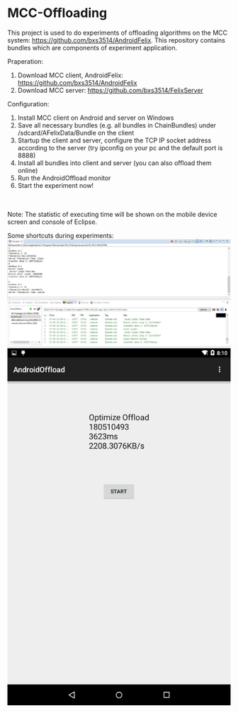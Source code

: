 # MCC-Offloading
This project is used to do experiments of offloading algorithms on the MCC system: https://github.com/bxs3514/AndroidFelix.
This repository contains bundles which are components of experiment application.

Praperation: <br />
1. Download MCC client, AndroidFelix: https://github.com/bxs3514/AndroidFelix <br />
2. Download MCC server: https://github.com/bxs3514/FelixServer <br />

Configuration: <br />
1. Install MCC client on Android and server on Windows <br />
2. Save all necessary bundles (e.g. all bundles in ChainBundles) under /sdcard/AFelixData/Bundle on the client <br />
3. Startup the client and server, configure the TCP IP socket address according to the server (try ipconfig on your pc and the default port is 8888) <br />
4. Install all bundles into client and server (you can also offload them online) <br />
5. Run the AndroidOffload monitor <br />
6. Start the experiment now! <br />
<br />
<br />
Note: The statistic of executing time will be shown on the mobile device screen and console of Eclipse.

Some shortcuts during experiments:
![alt tag](https://github.com/bxs3514/MCC-Offloading/blob/master/Examination%202/1/Low1.jpg?raw=true)
![alt tag](https://github.com/bxs3514/MCC-Offloading/blob/master/Examination%202/1/Screenshot_2015-07-28-20-10-40.png?raw=true)
